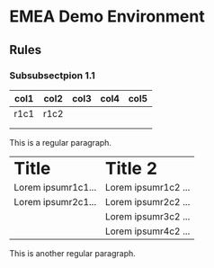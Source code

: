 # EMEA Demo Environment

## Rules

### Subsubsectpion 1.1

| col1  | col2   | col3    |col4   |col5   |
|---|---|---|---|---|
|r1c1   | r1c2  |   |   |   |
|   |   |   |   |   |
|   |   |   |   |   |


This is a regular paragraph.

<script src="https://cdn.mathjax.org/mathjax/latest/MathJax.js?config=TeX-AMS-MML_HTMLorMML" type="text/javascript"></script>
<table border="0">
 <tr>
    <td><b style="font-size:30px">Title</b></td>
    <td><b style="font-size:30px">Title 2</b></td>
 </tr>
 <tr>
    <td>Lorem ipsumr1c1...</td>
    <td>Lorem ipsumr1c2 ...</td>
 </tr>
<tr>
    <td>Lorem ipsumr2c1...</td>
    <td>Lorem ipsumr2c2 ...</td>    
 </tr>
<tr>
    <td></td>
    <td>Lorem ipsumr3c2 ...</td>    
 </tr>
<tr>
    <td></td>
    <td>Lorem ipsumr4c2 ...</td>    
 </tr>
 
</table>

This is another regular paragraph.
